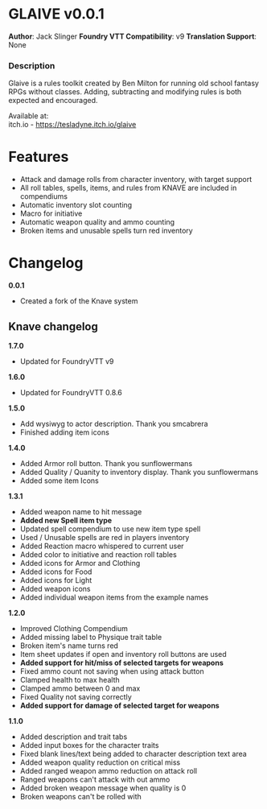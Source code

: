 # GLAIVE v0.0.1

**Author**: Jack Slinger
**Foundry VTT Compatibility**: v9
**Translation Support**: None

### Description

Glaive is a rules toolkit created by Ben Milton for running old school fantasy RPGs without classes. Adding, subtracting and modifying rules is both expected and encouraged.

Available at:  
itch.io - <https://tesladyne.itch.io/glaive>

# Features

- Attack and damage rolls from character inventory, with target support
- All roll tables, spells, items, and rules from KNAVE are included in compendiums
- Automatic inventory slot counting
- Macro for initiative
- Automatic weapon quality and ammo counting
- Broken items and unusable spells turn red inventory

# Changelog

**0.0.1**

- Created a fork of the Knave system

## Knave changelog

**1.7.0**

- Updated for FoundryVTT v9

**1.6.0**

- Updated for FoundryVTT 0.8.6

**1.5.0**

- Add wysiwyg to actor description. Thank you smcabrera
- Finished adding item icons

**1.4.0**

- Added Armor roll button. Thank you sunflowermans
- Added Quality / Quanity to inventory display. Thank you sunflowermans
- Added some item Icons

**1.3.1**

- Added weapon name to hit message
- **Added new Spell item type**
- Updated spell compendium to use new item type spell
- Used / Unusable spells are red in players inventory
- Added Reaction macro whispered to current user
- Added color to initiative and reaction roll tables
- Added icons for Armor and Clothing
- Added icons for Food
- Added icons for Light
- Added weapon icons
- Added individual weapon items from the example names

**1.2.0**

- Improved Clothing Compendium
- Added missing label to Physique trait table
- Broken item's name turns red
- Item sheet updates if open and inventory roll buttons are used
- **Added support for hit/miss of selected targets for weapons**
- Fixed ammo count not saving when using attack button
- Clamped health to max health
- Clamped ammo between 0 and max
- Fixed Quality not saving correctly
- **Added support for damage of selected target for weapons**

**1.1.0**

- Added description and trait tabs
- Added input boxes for the character traits
- Fixed blank lines/text being added to character description text area
- Added weapon quality reduction on critical miss
- Added ranged weapon ammo reduction on attack roll
- Ranged weapons can't attack with out ammo
- Added broken weapon message when quality is 0
- Broken weapons can't be rolled with
